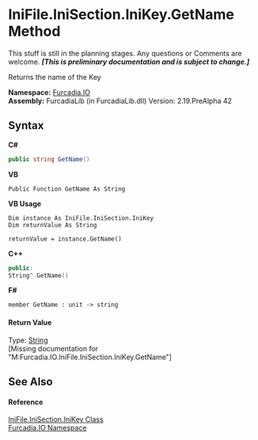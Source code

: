 # IniFile.IniSection.IniKey.GetName Method 
This stuff is still in the planning stages. Any questions or Comments are welcome. _**\[This is preliminary documentation and is subject to change.\]**_

Returns the name of the Key

**Namespace:**&nbsp;<a href="N_Furcadia_IO">Furcadia.IO</a><br />**Assembly:**&nbsp;FurcadiaLib (in FurcadiaLib.dll) Version: 2.19.PreAlpha 42

## Syntax

**C#**<br />
``` C#
public string GetName()
```

**VB**<br />
``` VB
Public Function GetName As String
```

**VB Usage**<br />
``` VB Usage
Dim instance As IniFile.IniSection.IniKey
Dim returnValue As String

returnValue = instance.GetName()
```

**C++**<br />
``` C++
public:
String^ GetName()
```

**F#**<br />
``` F#
member GetName : unit -> string 

```


#### Return Value
Type: <a href="http://msdn2.microsoft.com/en-us/library/s1wwdcbf" target="_blank">String</a><br />\[Missing <returns> documentation for "M:Furcadia.IO.IniFile.IniSection.IniKey.GetName"\]

## See Also


#### Reference
<a href="T_Furcadia_IO_IniFile_IniSection_IniKey">IniFile.IniSection.IniKey Class</a><br /><a href="N_Furcadia_IO">Furcadia.IO Namespace</a><br />